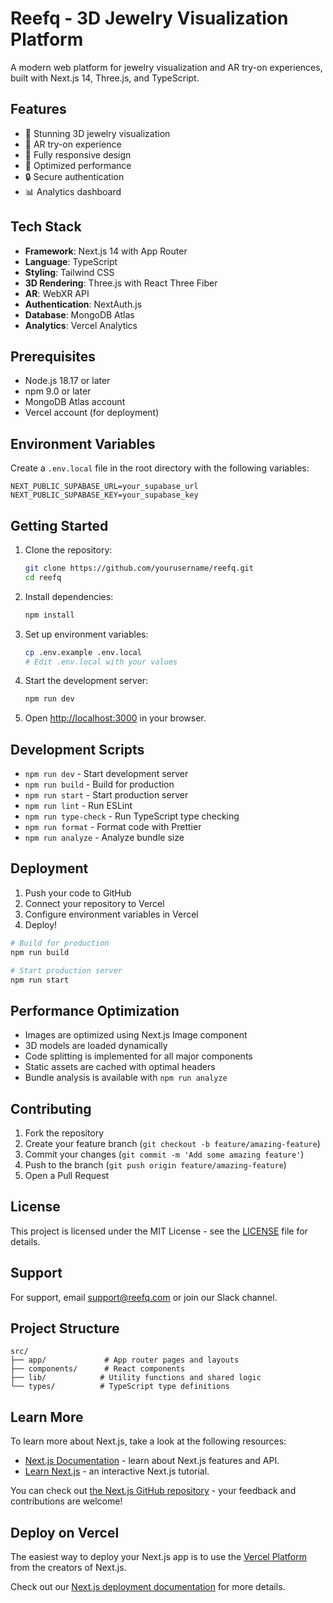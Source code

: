 # Reefq - 3D Jewelry Visualization Platform

A modern web platform for jewelry visualization and AR try-on experiences, built with Next.js 14, Three.js, and TypeScript.

## Features

- 🎨 Stunning 3D jewelry visualization
- 👕 AR try-on experience
- 📱 Fully responsive design
- 🚀 Optimized performance
- 🔒 Secure authentication
- 📊 Analytics dashboard

## Tech Stack

- **Framework**: Next.js 14 with App Router
- **Language**: TypeScript
- **Styling**: Tailwind CSS
- **3D Rendering**: Three.js with React Three Fiber
- **AR**: WebXR API
- **Authentication**: NextAuth.js
- **Database**: MongoDB Atlas
- **Analytics**: Vercel Analytics

## Prerequisites

- Node.js 18.17 or later
- npm 9.0 or later
- MongoDB Atlas account
- Vercel account (for deployment)

## Environment Variables

Create a `.env.local` file in the root directory with the following variables:

```env
NEXT_PUBLIC_SUPABASE_URL=your_supabase_url
NEXT_PUBLIC_SUPABASE_KEY=your_supabase_key
```

## Getting Started

1. Clone the repository:
   ```bash
   git clone https://github.com/yourusername/reefq.git
   cd reefq
   ```

2. Install dependencies:
   ```bash
   npm install
   ```

3. Set up environment variables:
   ```bash
   cp .env.example .env.local
   # Edit .env.local with your values
   ```

4. Start the development server:
   ```bash
   npm run dev
   ```

5. Open [http://localhost:3000](http://localhost:3000) in your browser.

## Development Scripts

- `npm run dev` - Start development server
- `npm run build` - Build for production
- `npm run start` - Start production server
- `npm run lint` - Run ESLint
- `npm run type-check` - Run TypeScript type checking
- `npm run format` - Format code with Prettier
- `npm run analyze` - Analyze bundle size

## Deployment

1. Push your code to GitHub
2. Connect your repository to Vercel
3. Configure environment variables in Vercel
4. Deploy!

```bash
# Build for production
npm run build

# Start production server
npm run start
```

## Performance Optimization

- Images are optimized using Next.js Image component
- 3D models are loaded dynamically
- Code splitting is implemented for all major components
- Static assets are cached with optimal headers
- Bundle analysis is available with `npm run analyze`

## Contributing

1. Fork the repository
2. Create your feature branch (`git checkout -b feature/amazing-feature`)
3. Commit your changes (`git commit -m 'Add some amazing feature'`)
4. Push to the branch (`git push origin feature/amazing-feature`)
5. Open a Pull Request

## License

This project is licensed under the MIT License - see the [LICENSE](LICENSE) file for details.

## Support

For support, email support@reefq.com or join our Slack channel.

## Project Structure

```
src/
├── app/             # App router pages and layouts
├── components/      # React components
├── lib/            # Utility functions and shared logic
└── types/          # TypeScript type definitions
```

## Learn More

To learn more about Next.js, take a look at the following resources:

- [Next.js Documentation](https://nextjs.org/docs) - learn about Next.js features and API.
- [Learn Next.js](https://nextjs.org/learn) - an interactive Next.js tutorial.

You can check out [the Next.js GitHub repository](https://github.com/vercel/next.js) - your feedback and contributions are welcome!

## Deploy on Vercel

The easiest way to deploy your Next.js app is to use the [Vercel Platform](https://vercel.com/new?utm_medium=default-template&filter=next.js&utm_source=create-next-app&utm_campaign=create-next-app-readme) from the creators of Next.js.

Check out our [Next.js deployment documentation](https://nextjs.org/docs/app/building-your-application/deploying) for more details.
